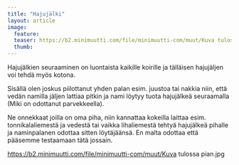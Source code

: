 ```yaml
---
title: "Hajujälki"
layout: article
image:
  feature:
  teaser: https://b2.minimuutti.com/file/minimuutti-com/muut/Kuva tulossa pian.jpg
  thumb:
---
```


Hajujälkien seuraaminen on luontaista kaikille koirille ja tälläisen hajujäljen voi tehdä myös kotona.

Sisällä olen joskus piilottanut yhden palan esim. juustoa tai nakkia niin, että vedän namilla jäljen lattiaa pitkin ja nami löytyy tuota hajujälkeä seuraamalla (Miki on odottanut parvekkeella).

Ne onnekkaat joilla on oma piha, niin kannattaa kokeilla laittaa esim. tonnikalaliemestä ja vedestä tai vaikka lihaliemestä tehtyä hajujälkeä pihalle ja naminpalanen odottaa sitten löytäjäänsä. En malta odottaa että pääsemme testaamaan tätä jossain.


https://b2.minimuutti.com/file/minimuutti-com/muut/Kuva tulossa pian.jpg
